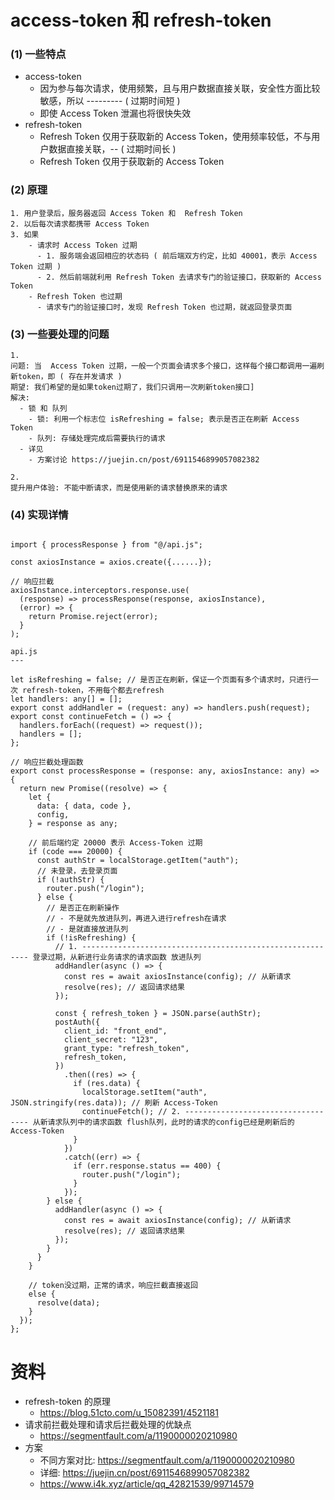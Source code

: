 # access-token 和 refresh-token

### (1) 一些特点

- access-token
  - 因为参与每次请求，使用频繁，且与用户数据直接关联，安全性方面比较敏感，所以 --------- ( 过期时间短 )
  - 即使 Access Token 泄漏也将很快失效
- refresh-token
  - Refresh Token 仅用于获取新的 Access Token，使用频率较低，不与用户数据直接关联，-- ( 过期时间长 )
  - Refresh Token 仅用于获取新的 Access Token

### (2) 原理

```
1. 用户登录后，服务器返回 Access Token 和  Refresh Token
2. 以后每次请求都携带 Access Token
3. 如果
    - 请求时 Access Token 过期
      - 1. 服务端会返回相应的状态码 ( 前后端双方约定，比如 40001，表示 Access Token 过期 )
      - 2. 然后前端就利用 Refresh Token 去请求专门的验证接口，获取新的 Access Token
    - Refresh Token 也过期
      - 请求专门的验证接口时，发现 Refresh Token 也过期，就返回登录页面
```

### (3) 一些要处理的问题

```
1.
问题: 当  Access Token 过期，一般一个页面会请求多个接口，这样每个接口都调用一遍刷新token，即 ( 存在并发请求 )
期望: 我们希望的是如果token过期了，我们只调用一次刷新token接口]
解决:
  - 锁 和 队列
    - 锁: 利用一个标志位 isRefreshing = false; 表示是否正在刷新 Access Token
    - 队列: 存储处理完成后需要执行的请求
  - 详见
    - 方案讨论 https://juejin.cn/post/6911546899057082382

2.
提升用户体验: 不能中断请求，而是使用新的请求替换原来的请求
```

### (4) 实现详情

```

import { processResponse } from "@/api.js";

const axiosInstance = axios.create({......});

// 响应拦截
axiosInstance.interceptors.response.use(
  (response) => processResponse(response, axiosInstance),
  (error) => {
    return Promise.reject(error);
  }
);
```

```
api.js
---

let isRefreshing = false; // 是否正在刷新，保证一个页面有多个请求时，只进行一次 refresh-token，不用每个都去refresh
let handlers: any[] = [];
export const addHandler = (request: any) => handlers.push(request);
export const continueFetch = () => {
  handlers.forEach((request) => request());
  handlers = [];
};

// 响应拦截处理函数
export const processResponse = (response: any, axiosInstance: any) => {
  return new Promise((resolve) => {
    let {
      data: { data, code },
      config,
    } = response as any;

    // 前后端约定 20000 表示 Access-Token 过期
    if (code === 20000) {
      const authStr = localStorage.getItem("auth");
      // 未登录，去登录页面
      if (!authStr) {
        router.push("/login");
      } else {
        // 是否正在刷新操作
        // - 不是就先放进队列，再进入进行refresh在请求
        // - 是就直接放进队列
        if (!isRefreshing) {
          // 1. ---------------------------------------------------------- 登录过期，从新进行业务请求的请求函数 放进队列
          addHandler(async () => {
            const res = await axiosInstance(config); // 从新请求
            resolve(res); // 返回请求结果
          });

          const { refresh_token } = JSON.parse(authStr);
          postAuth({
            client_id: "front_end",
            client_secret: "123",
            grant_type: "refresh_token",
            refresh_token,
          })
            .then((res) => {
              if (res.data) {
                localStorage.setItem("auth", JSON.stringify(res.data)); // 刷新 Access-Token
                continueFetch(); // 2. ----------------------------------- 从新请求队列中的请求函数 flush队列，此时的请求的config已经是刷新后的Access-Token
              }
            })
            .catch((err) => {
              if (err.response.status == 400) {
                router.push("/login");
              }
            });
        } else {
          addHandler(async () => {
            const res = await axiosInstance(config); // 从新请求
            resolve(res); // 返回请求结果
          });
        }
      }
    }

    // token没过期，正常的请求，响应拦截直接返回
    else {
      resolve(data);
    }
  });
};
```

# 资料

- refresh-token 的原理
  - https://blog.51cto.com/u_15082391/4521181
- 请求前拦截处理和请求后拦截处理的优缺点
  - https://segmentfault.com/a/1190000020210980
- 方案
  - 不同方案对比: https://segmentfault.com/a/1190000020210980
  - 详细: https://juejin.cn/post/6911546899057082382
  - https://www.i4k.xyz/article/qq_42821539/99714579
